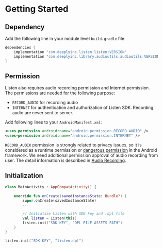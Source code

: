 # Getting Started

## Dependency

Add the following line in your module level `build.gradle` file:

```groovy
dependencies {
    implementation "com.deeplyinc.listen:listen:VERSION"
    implementation "com.deeplyinc.library.audioutils:audioutils:VERSION" // optional: audioutils
}
```

## Permission

Listen also requires audio recording permission and Internet permission.
The permissions are needed for the following purpose:

- `RECORD_AUDIO` for recording audio
- `INTERNET` for authentication and authorization of Listen SDK. Recording audio are never sent to server.

Add following lines to your `AndroidManifest.xml`:

```xml
<uses-permission android:name="android.permission.RECORD_AUDIO" />
<uses-permission android:name="android.permission.INTERNET" />
```

`RECORD_AUDIO` permission is strongly related to privacy issues, so it is considered as a runtime permission or [dangerous permission](https://developer.android.com/guide/topics/permissions/overview#runtime) in the Android framework. 
We need additional permission approval of audio recording from user.
The detail information is described in [Audio Recording](audio-recording).


## Initialization


```kotlin
class MainActivity : AppCompatActivity() {
    
    override fun onCreate(savedInstanceState: Bundle?) {
        super.onCreate(savedInstanceState)
        ... 

        // Initialize Listen with SDK key and .dpl file
        val listen = Listen(this)
        listen.init("SDK KEY", "DPL FILE ASSETS PATH")
    }
}
```


```kotlin
listen.init("SDK KEY", "listen.dpl")
```
